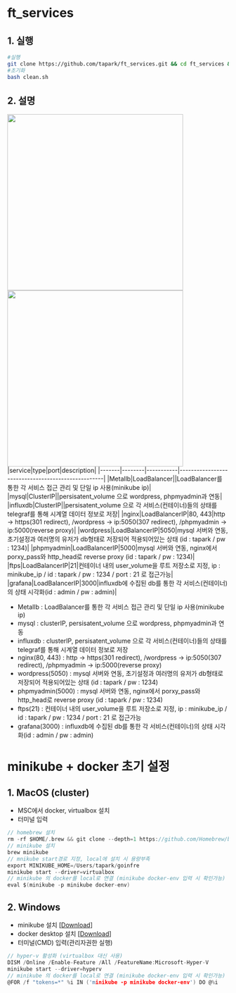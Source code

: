 # ft_services
## 1. 실행
~~~bash
#실행
git clone https://github.com/tapark/ft_services.git && cd ft_services && bash setup.sh
#초기화
bash clean.sh
~~~
## 2. 설명
<img src="https://user-images.githubusercontent.com/67908647/115196427-d9d14100-a12a-11eb-94e3-321f49bdfaee.png"  width="400"> <img src="https://user-images.githubusercontent.com/67908647/115196763-3df40500-a12b-11eb-88ae-9b3287f7c69c.png"  width="400">
 |service|type|port|description|
 |-------|--------|-----------|---------------------------------------------------|
 |Metallb|LoadBalancer||LoadBalancer를 통한 각 서비스 접근 관리 및 단일 ip 사용(minikube ip)|
 |mysql|ClusterIP||persisatent_volume 으로 wordpress, phpmyadmin과 연동|
 |influxdb|ClusterIP||persisatent_volume 으로 각 서비스(컨테이너)들의 상태를 telegraf를 통해 시계열 데이터 정보로 저장|
 |nginx|LoadBalancerIP|80, 443|http -> https(301 redirect), /wordpress -> ip:5050(307 redirect), /phpmyadmin -> ip:5000(reverse proxy)|
 |wordpress|LoadBalancerIP|5050|mysql 서버와 연동, 초기설정과 여러명의 유저가 db형태로 저장되어 적용되어있는 상태 (id : tapark / pw : 1234)|
 |phpmyadmin|LoadBalancerIP|5000|mysql 서버와 연동, nginx에서 porxy_pass와 http_head로 reverse proxy (id : tapark / pw : 1234)|
 |ftps|LoadBalancerIP|21|컨테이너 내의 user_volume을 루트 저장소로 지정, ip : minikube_ip / id : tapark / pw : 1234 / port : 21 로 접근가능|
 |grafana|LoadBalancerIP|3000|influxdb에 수집된 db를 통한 각 서비스(컨테이너)의 상태 시각화(id : admin / pw : admin)|

 - Metallb : LoadBalancer를 통한 각 서비스 접근 관리 및 단일 ip 사용(minikube ip)
 - mysql : clusterIP, persisatent_volume 으로 wordpress, phpmyadmin과 연동
 - influxdb : clusterIP, persisatent_volume 으로 각 서비스(컨테이너)들의 상태를 telegraf를 통해 시계열 데이터 정보로 저장
 - nginx(80, 443) : http -> https(301 redirect), /wordpress -> ip:5050(307 redirect), /phpmyadmin -> ip:5000(reverse proxy)
 - wordpress(5050) : mysql 서버와 연동, 초기설정과 여러명의 유저가 db형태로 저장되어 적용되어있는 상태 (id : tapark / pw : 1234)
 - phpmyadmin(5000) : mysql 서버와 연동, nginx에서 porxy_pass와 http_head로 reverse proxy (id : tapark / pw : 1234)
 - ftps(21) : 컨테이너 내의 user_volume을 루트 저장소로 지정, ip : minikube_ip / id : tapark / pw : 1234 / port : 21 로 접근가능
 - grafana(3000) : influxdb에 수집된 db를 통한 각 서비스(컨테이너)의 상태 시각화(id : admin / pw : admin)
   
# minikube + docker 초기 설정
## 1. MacOS (cluster)
 - MSC에서 docker, virtualbox 설치
 - 터미널 입력  
~~~C
// homebrew 설치
rm -rf $HOME/.brew && git clone --depth=1 https://github.com/Homebrew/brew $HOME/.brew && echo 'export PATH=$HOME/.brew/bin:$PATH' >> $HOME/.zshrc && source $HOME/.zshrc && brew update
// minikube 설치
brew minikube
// mnikube start경로 지정, local에 설치 시 용량부족 
export MINIKUBE_HOME=/Users/tapark/goinfre  
minikube start --driver=virtualbox  
// minikube 의 docker를 local로 연결 (minikube docker-env 입력 시 확인가능) 
eval $(minikube -p minikube docker-env) 
~~~
## 2. Windows
 - minikube 설치 [[Download](https://github.com/kubernetes/minikube/releases/latest/download/minikube-installer.exe)]
 - docker desktop 설치 [[Download](https://desktop.docker.com/win/stable/Docker%20Desktop%20Installer.exe)]
 - 터미널(CMD) 입력(관리자권한 실행)  
~~~C
// hyper-v 활성화 (virtualbox 대신 사용)  
DISM /Online /Enable-Feature /All /FeatureName:Microsoft-Hyper-V  
minikube start --driver=hyperv  
// minikube 의 docker를 local로 연결 (minikube docker-env 입력 시 확인가능)  
@FOR /f "tokens=*" %i IN ('minikube -p minikube docker-env') DO @%i  
~~~

